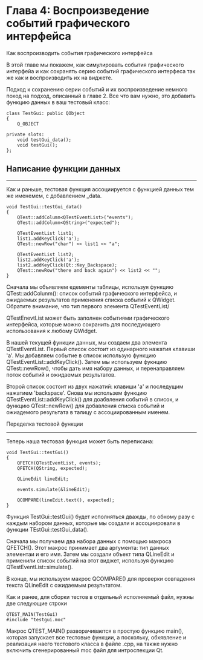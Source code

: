 # Глава 4: Воспроизведение событий графического интерфейса

Как воспроизводить события графического интерфейса

В этой главе мы покажем, как симулировать события графического интерфейа и как сохранять серию событий графического интерфеса так же как и воспроизводить их на виджете.

Подход к сохранению серии событий и их воспроизведение немного поход на подход, описанный в главе 2. Все что вам нужно, это добавить функцию данных в ваш тестовый класс:

~~~
class TestGui: public QObject
{
    Q_OBJECT

private slots:
    void testGui_data();
    void testGui();
};
~~~

## Написание функции данных
***

Как и раньше, тестовая функция ассоциируется с функцией данных тем же именемем, с добавлением _data.

~~~
void TestGui::testGui_data()
{
    QTest::addColumn<QTestEventList>("events");
    QTest::addColumn<QString>("expected");

    QTestEventList list1;
    list1.addKeyClick('a');
    QTest::newRow("char") << list1 << "a";

    QTestEventList list2;
    list2.addKeyClick('a');
    list2.addKeyClick(Qt::Key_Backspace);
    QTest::newRow("there and back again") << list2 << "";
}
~~~

Сначала мы объявляем едементы таблицы, используя функцию QTest::addColunm(): список событий графического интерфейса, и ожидаемых результатов применения списка событий к QWidget. Обратите внимание, что тип первого элемента QTestEventList/

QTestEnevtList может быть заполнен событиями графического интерфейса, которые можно сохранить для последующего использования к любому QWidget.

В нашей текущей функции данных, мы создаем два элемента QTestEventList. Первый список состоит из одинарного нажатия клавиши 'a'. Мы добавляем событие в список использую функцию QTestEventList::addKeyClick(). Затем мы используем фукнцию QTest::newRow(), чтобы дать имя набору данных, и перенаправляем поток событий и ожидаемых результатов.

Второй список состоит из двух нажатий: клавиши 'a' и последущим нажатием 'backspace'. Снова мы использем функцию QTestEventList::addKeyClick() для доабвления событий в список, и функцию QTest::newRow() для добавления списка событий и ожиадемого результата в талицу с ассоциированным именем.

Переделка тестовой функции
***

Теперь наша тестовая функция может быть переписана:

~~~
void TestGui::testGui()
{
    QFETCH(QTestEventList, events);
    QFETCH(QString, expected);

    QLineEdit lineEdit;

    events.simulate(&lineEdit);

    QCOMPARE(lineEdit.text(), expected);
}
~~~

Функция TestGui::testGui() будет исполняться дважды, по обному разу с каждым набором данных, которые мы создали и ассоциировали в функции TEstGui::testGui_data().

Сначала мы получаем два набора данных с помощью макроса QFETCH(). Этот макрос принимает два аргумента: тип данных элементаи и его имя. Затем мы создали объект типа QLineEdit и применили список событий на этот виджет, используя функцию QTestEventList::simulate(). 

В конце, мы используем макрос QCOMPARE() для проверки совпадения текста QLineEdit с ожидаемым результатом.

Как и ранее, для сборки тестов в отдельный исполняемый файл, нужны две следующие строки

~~~
QTEST_MAIN(TestGui)
#include "testgui.moc"
~~~

Макрос QTEST_MAIN() разворачивается в простую функцию main(), которая запускает все тестовые функции, а поскольку, обхявление и реализация наего тестового класса в файле .cpp, на также нужно включить сгенерированный moc файл для интроспекции Qt.


